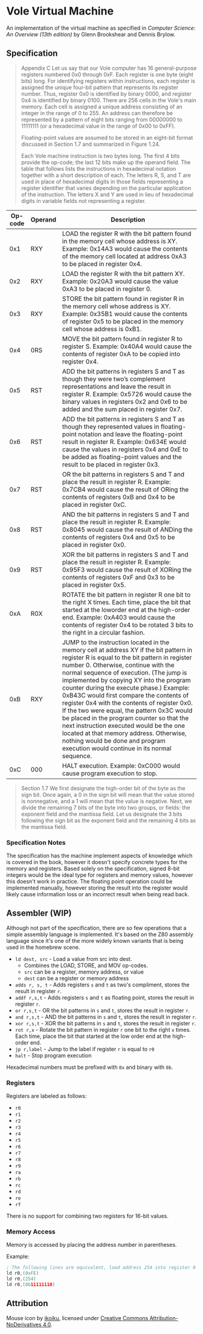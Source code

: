 # Vole Virtual Machine

An implementation of the virtual machine as specified in *Computer Science: An Overview (13th edition)* by Glenn Brookshear and Dennis Brylow.

## Specification

> Appendix C
> Let us say that our Vole computer has 16 general-purpose registers numbered 0x0 through 0xF. Each register is one byte (eight bits) long. For identifying registers within instructions, each register is assigned the unique four-bit pattern that represents its register number. Thus, register 0x0 is identified by binary 0000, and register 0x4 is identified by binary 0100. There are 256 cells in the Vole's main memory. Each cell is assigned a unique address consisting of an integer in the range of 0 to 255. An address can therefore be represented by a pattern of eight bits ranging from 00000000 to 11111111 (or a hexadecimal value in the range of 0x00 to 0xFF).
>
> Floating-point values are assumed to be stored in an eight-bit format discussed
in Section 1.7 and summarized in Figure 1.24.
>
> Each Vole machine instruction is two bytes long. The first 4 bits provide the op-code; the last 12 bits make up the operand field. The table that follows lists the instructions in hexadecimal notation together with a short description of each. The letters R, S, and T are used in place of hexadecimal digits in those fields representing a register identifier that varies depending on the particular application of the instruction. The letters X and Y are used in lieu of hexadecimal digits in variable fields not representing a register.

| Op-code | Operand | Description                                                                                                                                                                                                                                                                                                                                                                                                                                                                                                                                                                                                                                                                       |
|---------|---------|-----------------------------------------------------------------------------------------------------------------------------------------------------------------------------------------------------------------------------------------------------------------------------------------------------------------------------------------------------------------------------------------------------------------------------------------------------------------------------------------------------------------------------------------------------------------------------------------------------------------------------------------------------------------------------------|
| 0x1     | RXY     | LOAD the register R with the bit pattern found in the memory cell whose address is XY. Example: 0x14A3 would cause the contents of the memory cell located at address 0xA3 to be placed in register 0x4.                                                                                                                                                                                                                                                                                                                                                                                                                                                                          |
| 0x2     | RXY     | LOAD the register R with the bit pattern XY. Example: 0x20A3 would cause the value 0xA3 to be placed in register 0.                                                                                                                                                                                                                                                                                                                                                                                                                                                                                                                                                               |
| 0x3     | RXY     | STORE the bit pattern found in register R in the memory cell whose address is XY. Example: 0x35B1 would cause the contents of register 0x5 to be placed in the memory cell whose address is 0xB1.                                                                                                                                                                                                                                                                                                                                                                                                                                                                                 |
| 0x4     | 0RS     | MOVE the bit pattern found in register R to register S. Example: 0x40A4 would cause the contents of register 0xA to be copied into register 0x4.                                                                                                                                                                                                                                                                                                                                                                                                                                                                                                                                  |
| 0x5     | RST     | ADD the bit patterns in registers S and T as though they were two’s complement representations and leave the result in register R. Example: 0x5726 would cause the binary values in registers 0x2 and 0x6 to be added and the sum placed in register 0x7.                                                                                                                                                                                                                                                                                                                                                                                                                         |
| 0x6     | RST     | ADD the bit patterns in registers S and T as though they represented values in floating-point notation and leave the floating-point result in register R. Example: 0x634E would cause the values in registers 0x4 and 0xE to be added as floating-point values and the result to be placed in register 0x3.                                                                                                                                                                                                                                                                                                                                                                       |
| 0x7     | RST     | OR the bit patterns in registers S and T and place the result in register R. Example: 0x7CB4 would cause the result of ORing the contents of registers 0xB and 0x4 to be placed in register 0xC.                                                                                                                                                                                                                                                                                                                                                                                                                                                                                  |
| 0x8     | RST     | AND the bit patterns in registers S and T and place the result in register R. Example: 0x8045 would cause the result of ANDing the contents of registers 0x4 and 0x5 to be placed in register 0x0.                                                                                                                                                                                                                                                                                                                                                                                                                                                                                |
| 0x9     | RST     | XOR the bit patterns in registers S and T and place the result in register R. Example: 0x95F3 would cause the result of XORing the contents of registers 0xF and 0x3 to be placed in register 0x5.                                                                                                                                                                                                                                                                                                                                                                                                                                                                                |
| 0xA     | R0X     | ROTATE the bit pattern in register R one bit to the right X times. Each time, place the bit that started at the loworder end at the high-order end. Example: 0xA403 would cause the contents of register 0x4 to be rotated 3 bits to the right in a circular fashion.                                                                                                                                                                                                                                                                                                                                                                                                             |
| 0xB     | RXY     | JUMP to the instruction located in the memory cell at address XY if the bit pattern in register R is equal to the bit pattern in register number 0. Otherwise, continue with the normal sequence of execution. (The jump is implemented by copying XY into the program counter during the execute phase.) Example: 0xB43C would first compare the contents of register 0x4 with the contents of register 0x0. If the two were equal, the pattern 0x3C would be placed in the program counter so that the next instruction executed would be the one located at that memory address. Otherwise, nothing would be done and program execution would continue in its normal sequence. |
| 0xC     | 000     | HALT execution. Example: 0xC000 would cause program execution to stop.                                                                                                                                                                                                                                                                                                                                                                                                                                                                                                                                                                                                            |

> Section 1.7
> We first designate the high-order bit of the byte as the sign bit. Once again, a 0 in the sign bit will mean that the value stored is nonnegative, and a 1 will mean that the value is negative. Next, we divide the remaining 7 bits of the byte into two groups, or fields: the exponent field and the mantissa field. Let us designate the 3 bits following the sign bit as the exponent field and the remaining 4 bits as the mantissa field.

### Specification Notes

The specification has the machine implement aspects of knowledge which is covered in the book, however it doesn't specify concrete types for the memory and registers. Based solely on the specification, signed 8-bit integers would be the ideal type for registers and memory values, however this doesn't work in practice. The floating point operation could be implemented manually, however storing the result into the register would likely cause information loss or an incorrect result when being read back.

## Assembler (WIP)

Although not part of the specification, there are so few operations that a simple assembly language is implemented. It's based on the Z80 assembly language since it's one of the more widely known variants that is being used in the homebrew scene.

- `ld dest, src` - Load a value from src into dest.
  - Combines the LOAD, STORE, and MOV op-codes.
  - `src` can be a register, memory address, or value
  - `dest` can be a register or memory address
- `adds r, s, t` - Adds registers `s` and `t` as two's compliment, stores the result in register `r`.
- `addf r,s,t` - Adds registers `s` and `t` as floating point, stores the result in register `r`.
- `or r,s,t` - OR the bit patterns in `s` and `t`, stores the result in register `r`.
- `and r,s,t` - AND the bit patterns in `s` and `t`, stores the result in register `r`.
- `xor r,s,t` - XOR the bit patterns in `s` and `t`, stores the result in register `r`.
- `rot r,x` - Rotate the bit pattern in register `r` one bit to the right `x` times. Each time, place the bit that started at the low order end at the high-order end.
- `jp r,label` - Jump to the label if register `r` is equal to `r0`
- `halt` - Stop program execution

Hexadecimal numbers must be prefixed with `0x` and binary with `0b`.

### Registers

Registers are labeled as follows:

- `r0`
- `r1`
- `r2`
- `r3`
- `r4`
- `r5`
- `r6`
- `r7`
- `r8`
- `r9`
- `ra`
- `rb`
- `rc`
- `rd`
- `re`
- `rf`

There is no support for combining two registers for 16-bit values.

### Memory Access

Memory is accessed by placing the address number in parentheses.

Example:

```asm
; The following lines are equivalent, load address 254 into register 0
ld r0,(0xFE)
ld r0,(254)
ld r0,(0b11111110)
```

## Attribution

Mouse icon by [ikoiku](https://ikoiku.itch.io/16-x-16-pixel-art-character-mouse), licensed under [Creative Commons Attribution-NoDerivatives 4.0](http://creativecommons.org/licenses/by-nd/4.0/).
